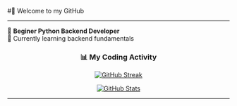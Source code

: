 #👋 Welcome to my GitHub

---
🚀 **Beginer Python Backend Developer**  
🌱 Currently learning backend fundamentals


<div align="center">

### 📊 My Coding Activity
  
[![GitHub Streak](https://streak-stats.demolab.com?user=fhehq&theme=dark&hide_border=true&border_radius=8)](https://git.io/streak-stats)
  
[![GitHub Stats](https://github-readme-stats.vercel.app/api?username=fhehq&show_icons=true&theme=dark&hide_title=true&hide_border=true)](https://github.com/anuraghazra/github-readme-stats)

</div>

---
